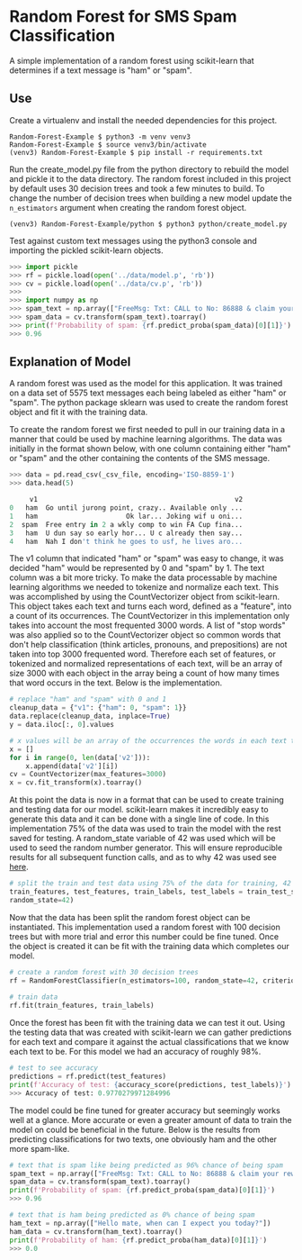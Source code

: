 # Random Forest for SMS Spam Classification
A simple implementation of a random forest using scikit-learn that determines if a text message is "ham" or "spam".

## Use
Create a virtualenv and install the needed dependencies for this project.
```
Random-Forest-Example $ python3 -m venv venv3
Random-Forest-Example $ source venv3/bin/activate
(venv3) Random-Forest-Example $ pip install -r requirements.txt 
```

Run the create_model.py file from the python directory to rebuild the model and pickle it to the data directory. The random forest included in this project by default uses 30 decision trees and took a few minutes to build. To change the number of decision trees when building a new model update the `n_estimators` argument when creating the random forest object.
```
(venv3) Random-Forest-Example/python $ python3 python/create_model.py 
```
Test against custom text messages using the python3 console and importing the pickled scikit-learn objects.
```python
>>> import pickle
>>> rf = pickle.load(open('../data/model.p', 'rb'))
>>> cv = pickle.load(open('../data/cv.p', 'rb'))
>>> 
>>> import numpy as np
>>> spam_text = np.array(["FreeMsg: Txt: CALL to No: 86888 & claim your reward of 3 hours talk time to use from your phone now! ubscribe6GBP/ mnth inc 3hrs 16 stop?txtStop"])
>>> spam_data = cv.transform(spam_text).toarray()
>>> print(f'Probability of spam: {rf.predict_proba(spam_data)[0][1]}')
>>> 0.96
```

## Explanation of Model
A random forest was used as the model for this application. It was trained on a data set of 5575 text messages each being labeled as either "ham" or "spam". The python package sklearn was used to create the random forest object and fit it with the training data.

To create the random forest we first needed to pull in our training data in a manner that could be used by machine learning algorithms. The data was initially in the format shown below, with one column containing either "ham" or "spam" and the other containing the contents of the SMS message.
```python
>>> data = pd.read_csv(_csv_file, encoding='ISO-8859-1')
>>> data.head(5)

     v1                                                 v2
0   ham  Go until jurong point, crazy.. Available only ...
1   ham                      Ok lar... Joking wif u oni...
2  spam  Free entry in 2 a wkly comp to win FA Cup fina...
3   ham  U dun say so early hor... U c already then say...
4   ham  Nah I don't think he goes to usf, he lives aro...
```
The v1 column that indicated "ham" or "spam" was easy to change, it was decided "ham" would be represented by 0 and "spam" by 1. The text column was a bit more tricky. To make the data processable by machine learning algorithms we needed to tokenize and normalize each text. This was accomplished by using the CountVectorizer object from scikit-learn. This object takes each text and turns each word, defined as a "feature", into a count of its occurrences. The CountVectorizer in this implementation only takes into account the most frequented 3000 words. A list of "stop words" was also applied so to the CountVectorizer object so common words that don't help classification (think articles, pronouns, and prepositions) are not taken into top 3000 frequented word. Therefore each set of features, or tokenized and normalized representations of each text, will be an array of size 3000 with each object in the array being a count of how many times that word occurs in the text. Below is the implementation.
```python
# replace "ham" and "spam" with 0 and 1
cleanup_data = {"v1": {"ham": 0, "spam": 1}}
data.replace(cleanup_data, inplace=True)
y = data.iloc[:, 0].values

# x values will be an array of the occurrences the words in each text tokenized by CountVectorizer
x = []
for i in range(0, len(data['v2'])):
    x.append(data['v2'][i])
cv = CountVectorizer(max_features=3000)
x = cv.fit_transform(x).toarray()
```
At this point the data is now in a format that can be used to create training and testing data for our model. scikit-learn makes it incredibly easy to generate this data and it can be done with a single line of code. In this implementation 75% of the data was used to train the model with the rest saved for testing. A random_state variable of 42 was used which will be used to seed the random number generator. This will ensure reproducible results for all subsequent function calls, and as to why 42 was used see [here](https://en.wikipedia.org/wiki/Phrases_from_The_Hitchhiker%27s_Guide_to_the_Galaxy#The_Answer_to_the_Ultimate_Question_of_Life,_the_Universe,_and_Everything_is_42).
```python
# split the train and test data using 75% of the data for training, 42 is used as the random state
train_features, test_features, train_labels, test_labels = train_test_split(x, y, test_size=0.25,
random_state=42)
```
Now that the data has been split the random forest object can be instantiated. This implementation used a random forest with 100 decision trees but with more trial and error this number could be fine tuned. Once the object is created it can be fit with the training data which completes our model.
```python
# create a random forest with 30 decision trees
rf = RandomForestClassifier(n_estimators=100, random_state=42, criterion='entropy')
 
# train data
rf.fit(train_features, train_labels)
```

Once the forest has been fit with the training data we can test it out. Using the testing data that was created with scikit-learn we can gather predictions for each text and compare it against the actual classifications that we know each text to be. For this model we had an accuracy of roughly 98%.
```python
# test to see accuracy
predictions = rf.predict(test_features)
print(f'Accuracy of test: {accuracy_score(predictions, test_labels)}')
>>> Accuracy of test: 0.9770279971284996
```
The model could be fine tuned for greater accuracy but seemingly works well at a glance. More accurate or even a greater amount of data to train the model on could be beneficial in the future. Below is the results from predicting classifications for two texts, one obviously ham and the other more spam-like.
```python
# text that is spam like being predicted as 96% chance of being spam
spam_text = np.array(["FreeMsg: Txt: CALL to No: 86888 & claim your reward of 3 hours talk time to use from your phone now! ubscribe6GBP/ mnth inc 3hrs 16 stop?txtStop"])
spam_data = cv.transform(spam_text).toarray()
print(f'Probability of spam: {rf.predict_proba(spam_data)[0][1]}')
>>> 0.96

# text that is ham being predicted as 0% chance of being spam
ham_text = np.array(["Hello mate, when can I expect you today?"])
ham_data = cv.transform(ham_text).toarray()
print(f'Probability of ham: {rf.predict_proba(ham_data)[0][1]}')
>>> 0.0
```
